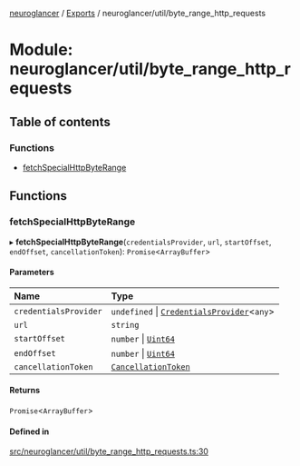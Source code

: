 [neuroglancer](../README.md) / [Exports](../modules.md) / neuroglancer/util/byte\_range\_http\_requests

# Module: neuroglancer/util/byte\_range\_http\_requests

## Table of contents

### Functions

- [fetchSpecialHttpByteRange](neuroglancer_util_byte_range_http_requests.md#fetchspecialhttpbyterange)

## Functions

### fetchSpecialHttpByteRange

▸ **fetchSpecialHttpByteRange**(`credentialsProvider`, `url`, `startOffset`, `endOffset`, `cancellationToken`): `Promise`<`ArrayBuffer`\>

#### Parameters

| Name | Type |
| :------ | :------ |
| `credentialsProvider` | `undefined` \| [`CredentialsProvider`](../classes/neuroglancer_credentials_provider.CredentialsProvider.md)<`any`\> |
| `url` | `string` |
| `startOffset` | `number` \| [`Uint64`](../classes/neuroglancer_util_uint64.Uint64.md) |
| `endOffset` | `number` \| [`Uint64`](../classes/neuroglancer_util_uint64.Uint64.md) |
| `cancellationToken` | [`CancellationToken`](../interfaces/neuroglancer_util_cancellation.CancellationToken.md) |

#### Returns

`Promise`<`ArrayBuffer`\>

#### Defined in

[src/neuroglancer/util/byte_range_http_requests.ts:30](https://github.com/ActiveBrainAtlas2/neuroglancer/blob/91617476/src/neuroglancer/util/byte_range_http_requests.ts#L30)
